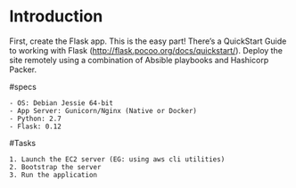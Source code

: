 # Introduction
First, create the Flask app. This is the easy part! There’s a QuickStart Guide to working with Flask (http://flask.pocoo.org/docs/quickstart/). Deploy the site remotely using a combination of Absible playbooks and Hashicorp Packer.  

#specs
```
- OS: Debian Jessie 64-bit
- App Server: Gunicorn/Nginx (Native or Docker)
- Python: 2.7
- Flask: 0.12
```

#Tasks
```
1. Launch the EC2 server (EG: using aws cli utilities)
2. Bootstrap the server
3. Run the application
```
